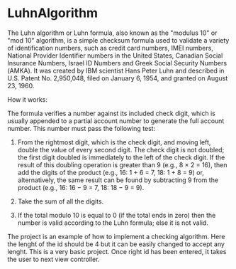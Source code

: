 # LuhnAlgorithm

The Luhn algorithm or Luhn formula, also known as the "modulus 10" or "mod 10" algorithm, 
is a simple checksum formula used to validate a variety of identification numbers, such as credit card numbers, 
IMEI numbers, National Provider Identifier numbers in the United States, Canadian Social Insurance Numbers, 
Israel ID Numbers and Greek Social Security Numbers (ΑΜΚΑ). It was created by IBM scientist Hans Peter Luhn and 
described in U.S. Patent No. 2,950,048, filed on January 6, 1954, and granted on August 23, 1960.

How it works:

The formula verifies a number against its included check digit, which is usually appended to a partial 
account number to generate the full account number. This number must pass the following test:

1. From the rightmost digit, which is the check digit, and moving left, double the value of every second digit.
   The check digit is not doubled; the first digit doubled is immediately to the left of the check digit.
   If the result of this doubling operation is greater than 9 (e.g., 8 × 2 = 16), then add the digits of 
   the product (e.g., 16: 1 + 6 = 7, 18: 1 + 8 = 9) or, alternatively, the same result can be found by subtracting 9 from 
   the product (e.g., 16: 16 − 9 = 7, 18: 18 − 9 = 9).
   
2. Take the sum of all the digits.

3. If the total modulo 10 is equal to 0 (if the total ends in zero) then the number is valid according to the Luhn formula; else it is not valid.



The project is an example of how to implement a checking algorithm. Here the lenght of the id should be 4 but it can be easily 
changed to accept any lenght. 
This is a very basic project. Once right id has been entered, it takes the user to next view controller.
